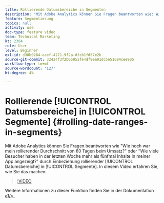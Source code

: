 ```yaml
---
title: Rollierende Datumsbereiche in Segmenten
description: 'Mit Adobe Analytics können Sie Fragen beantworten wie: Wie hoch war mein rollierender Durchschnitt von 60 Tagen beim Umsatz? oder - Wie viele Besucher haben in der letzten Woche mehr als fünfmal Inhalte in meiner App angezeigt? durch Einbeziehung rollierender Datumsbereiche in Segmente. In diesem Video erfahren Sie, wie Sie das machen.'
feature: Segmentierung
topics: null
activity: use
doc-type: feature video
team: Technical Marketing
kt: 2304
role: User
level: Beginner
exl-id: d90b0284-caef-4271-9f2a-d3cb1fd57e2b
source-git-commit: 32424f3f2b05952fe4df9ea91dcbe51684cee905
workflow-type: tm+mt
source-wordcount: '127'
ht-degree: 4%

---
```


# Rollierende [!UICONTROL Datumsbereiche] in [!UICONTROL Segmente] {#rolling-date-ranges-in-segments}

Mit Adobe Analytics können Sie Fragen beantworten wie &quot;Wie hoch war mein rollierender Durchschnitt von 60 Tagen beim Umsatz?&quot; oder &quot;Wie viele Besucher haben in der letzten Woche mehr als fünfmal Inhalte in meiner App angezeigt?&quot; durch Einbeziehung rollierender [!UICONTROL Datumsbereiche] in [!UICONTROL Segmente]. In diesem Video erfahren Sie, wie Sie das machen.

>[!VIDEO](https://video.tv.adobe.com/v/25403/?quality=12)

Weitere Informationen zu dieser Funktion finden Sie in der Dokumentation [a1/>.](https://marketing.adobe.com/resources/help/en_US/analytics/segment/index.html?f=seg_build_ui)
